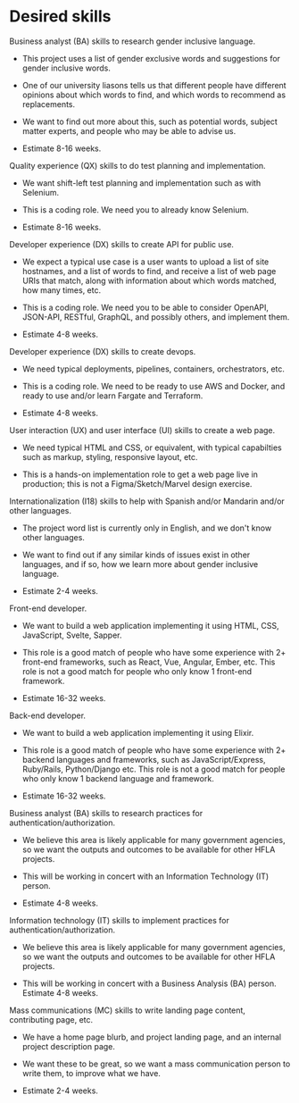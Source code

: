 # Desired skills


Business analyst (BA) skills to research gender inclusive language.

  * This project uses a list of gender exclusive words and suggestions for gender inclusive words. 
  
  * One of our university liasons tells us that different people have different opinions about which words to find, and which words to recommend as replacements. 
  
  * We want to find out more about this, such as potential words, subject matter experts, and people who may be able to advise us.
  
  * Estimate 8-16 weeks.

Quality experience (QX) skills to do test planning and implementation.

  * We want shift-left test planning and implementation such as with Selenium. 
  
  * This is a coding role. We need you to already know Selenium.

  * Estimate 8-16 weeks.

Developer experience (DX) skills to create API for public use.
 
  * We expect a typical use case is a user wants to upload a list of site hostnames, and a list of words to find, and receive a list of web page URIs that match, along with information about which words matched, how many times, etc.

  * This is a coding role. We need you to be able to consider OpenAPI, JSON-API, RESTful, GraphQL, and possibly others, and implement them.
 
  * Estimate 4-8 weeks.

Developer experience (DX) skills to create devops.

  * We need typical deployments, pipelines, containers, orchestrators, etc. 
 
  * This is a coding role. We need to be ready to use AWS and Docker, and ready to use and/or learn Fargate and Terraform.

  * Estimate 4-8 weeks.

User interaction (UX) and user interface (UI) skills to create a web page.

  * We need typical HTML and CSS,  or equivalent, with typical capabilties such as markup, styling, responsive layout, etc.

  * This is a hands-on implementation role to get a web page live in production; this is not a Figma/Sketch/Marvel design exercise.

Internationalization (I18) skills to help with Spanish and/or Mandarin and/or other languages.

  * The project word list is currently only in English, and we don't know other languages.

  * We want to find out if any similar kinds of issues exist in other languages, and if so, how we learn more about gender inclusive language.

  * Estimate 2-4 weeks.

Front-end developer.

  * We want to build a web application implementing it using HTML, CSS, JavaScript, Svelte, Sapper.

  * This role is a good match of people who have some experience with 2+ front-end frameworks, such as React, Vue, Angular, Ember, etc. This role is not a good match for people who only know 1 front-end framework.

  * Estimate 16-32 weeks.

Back-end developer.

  * We want to build a web application implementing it using Elixir.

  * This role is a good match of people who have some experience with 2+ backend languages and frameworks, such as JavaScript/Express, Ruby/Rails, Python/Django etc. This role is not a good match for people who only know 1 backend language and framework.

  * Estimate 16-32 weeks.

Business analyst (BA) skills to research practices for authentication/authorization.

  * We believe this area is likely applicable for many government agencies, so we want the outputs and outcomes to be available for other HFLA projects.
 
  * This will be working in concert with an Information Technology (IT) person. 
 
  * Estimate 4-8 weeks.

Information technology (IT) skills to implement practices for authentication/authorization.

  * We believe this area is likely applicable for many government agencies, so we want the outputs and outcomes to be available for other HFLA projects.

  * This will be working in concert with a Business Analysis (BA) person. Estimate 4-8 weeks.

Mass communications (MC) skills to write landing page content, contributing page, etc. 

  * We have a home page blurb, and project landing page, and an internal project description page.
  
  * We want these to be great, so we want a mass communication person to write them, to improve what we have.

  * Estimate 2-4 weeks.


